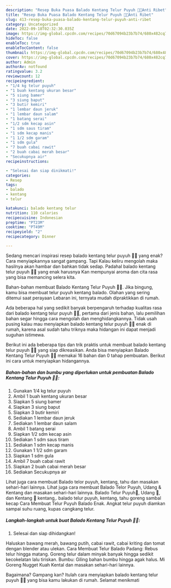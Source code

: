```yaml
---
description: "Resep Buka Puasa Balado Kentang Telur Puyuh 🥔🥚Anti Ribet"
title: "Resep Buka Puasa Balado Kentang Telur Puyuh 🥔🥚Anti Ribet"
slug: 413-resep-buka-puasa-balado-kentang-telur-puyuh-anti-ribet
category: Uncategorized
date: 2022-09-18T02:32:30.035Z
image: https://img-global.cpcdn.com/recipes/70d67094b23b7b74/680x482cq70/balado-kentang-telur-puyuh-foto-resep-utama.jpg
hideToc: false
enableToc: true
enableTocContent: false
thumbnail: https://img-global.cpcdn.com/recipes/70d67094b23b7b74/680x482cq70/balado-kentang-telur-puyuh-foto-resep-utama.jpg
cover: https://img-global.cpcdn.com/recipes/70d67094b23b7b74/680x482cq70/balado-kentang-telur-puyuh-foto-resep-utama.jpg
author: Admin
authorAv: notfound
ratingvalue: 3.2
reviewcount: 12
recipeingredient:
- "1/4 kg telur puyuh"
- "1 buah kentang ukuran besar"
- "5 siung bamer"
- "3 siung baput"
- "3 butir kemiri"
- "1 lembar daun jeruk"
- "1 lembar daun salam"
- "1 batang serai"
- "1/2 sdm kecap asin"
- "1 sdm saus tiram"
- "1 sdm kecap manis"
- "1 1/2 sdm garam"
- "1 sdm gula"
- "7 buah cabai rawit"
- "2 buah cabai merah besar"
- "Secukupnya air"
recipeinstructions:

- "Selesai dan siap dinikmati!"
categories:
- Resep
tags:
- balado
- kentang
- telur

katakunci: balado kentang telur 
nutrition: 110 calories
recipecuisine: Indonesian
preptime: "PT23M"
cooktime: "PT49M"
recipeyield: "2"
recipecategory: Dinner

---
```



Sedang mencari inspirasi resep balado kentang telur puyuh 🥔🥚 yang enak? Cara menyiapkannya sangat gampang. Tapi Kalau keliru mengolah maka hasilnya akan hambar dan bahkan tidak sedap. Padahal balado kentang telur puyuh 🥔🥚 yang enak harusnya Kan mempunyai aroma dan cita rasa yang bisa memancing selera kita.


Bahan-bahan membuat Balado Kentang Telur Puyuh 🥔🥚. Jika bingung, kamu bisa membuat telur puyuh kentang balado. Olahan yang sering ditemui saat perayaan Lebaran ini, ternyata mudah dipraktikkan di rumah.

Ada beberapa hal yang sedikit banyak berpengaruh terhadap kualitas rasa dari balado kentang telur puyuh 🥔🥚, pertama dari jenis bahan, lalu pemilihan bahan segar hingga cara mengolah dan menghidangkannya. Tidak usah pusing kalau mau menyiapkan balado kentang telur puyuh 🥔🥚 enak di rumah, karena asal sudah tahu triknya maka hidangan ini dapat menjadi suguhan istimewa.


Berikut ini ada beberapa tips dan trik praktis untuk membuat balado kentang telur puyuh 🥔🥚 yang siap dikreasikan. Anda bisa menyiapkan Balado Kentang Telur Puyuh 🥔🥚 memakai 16 bahan dan 0 tahap pembuatan. Berikut ini cara untuk menyiapkan hidangannya.

<!--inarticleads1-->

##### Bahan-bahan dan bumbu yang diperlukan untuk pembuatan Balado Kentang Telur Puyuh 🥔🥚:

1. Gunakan 1/4 kg telur puyuh
1. Ambil 1 buah kentang ukuran besar
1. Siapkan 5 siung bamer
1. Siapkan 3 siung baput
1. Siapkan 3 butir kemiri
1. Sediakan 1 lembar daun jeruk
1. Sediakan 1 lembar daun salam
1. Ambil 1 batang serai
1. Siapkan 1/2 sdm kecap asin
1. Sediakan 1 sdm saus tiram
1. Sediakan 1 sdm kecap manis
1. Gunakan 1 1/2 sdm garam
1. Siapkan 1 sdm gula
1. Ambil 7 buah cabai rawit
1. Siapkan 2 buah cabai merah besar
1. Sediakan Secukupnya air


Lihat juga cara membuat Balado telor puyuh, kentang, tahu dan masakan sehari-hari lainnya. Lihat juga cara membuat Balado Telor Puyuh, Udang &amp; Kentang dan masakan sehari-hari lainnya. Balado Telur Puyuh🥚, Udang 🦐, dan Kentang 🥔 kentang,. balado telur puyuh, kentang, tahu goreng sambal kecap Cara Membuat Telur Puyuh Balado Enak. Angkat telur puyuh diamkan sampai suhu ruang, kupas cangkang telur. 

<!--inarticleads2-->

##### Langkah-langkah untuk buat Balado Kentang Telur Puyuh 🥔🥚:


1. Selesai dan siap dihidangkan!

Haluskan bawang merah, bawang putih, cabai rawit, cabai kriting dan tomat dengan blender atau ulekan. Cara Membuat Telur Balado Padang: Rebus telur hingga matang. Goreng telur dalam minyak banyak hingga sedikit kecokelatan lalu tiriskan. Bumbu: Giling bahan bumbu hingga agak halus. Mi Goreng Nugget Kuah Kental dan masakan sehari-hari lainnya. 

Bagaimana? Gampang kan? Itulah cara menyiapkan balado kentang telur puyuh 🥔🥚 yang bisa kamu lakukan di rumah. Selamat menikmati
